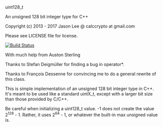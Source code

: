 ﻿uint128_t

An unsigned 128 bit integer type for C++

Copyright (c) 2013 - 2017 Jason Lee @ calccrypto at gmail.com

Please see LICENSE file for license.

[![Build Status](https://travis-ci.org/calccrypto/uint128_t.svg?branch=master)](https://travis-ci.org/calccrypto/uint128_t)

With much help from Auston Sterling

Thanks to Stefan Deigmüller for finding
a bug in operator*.

Thanks to François Dessenne for convincing me
to do a general rewrite of this class.

This is simple implementation of an unsigned 128 bit
integer type in C++. It's meant to be used like a standard
uintX_t, except with a larger bit size than those provided
by C/C++.

Be careful when initializing a uint128_t value. -1 does not
create the value 2<sup>128</sup> - 1. Rather, it uses 2<sup>64</sup> - 1, or
whatever the built-in max unsigned value is.